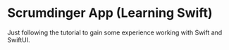 # Scrumdinger App (Learning Swift)

Just following the tutorial to gain some experience working with Swift and SwiftUI.